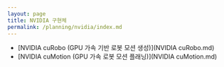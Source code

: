 ```yaml
---
layout: page
title: NVIDIA 구현체
permalink: /planning/nvidia/index.md
---
```


- [NVIDIA cuRobo (GPU 가속 기반 로봇 모션 생성)](NVIDIA cuRobo.md)
- [NVIDIA cuMotion (GPU 가속 로봇 모션 플래닝)](NVIDIA cuMotion.md)
